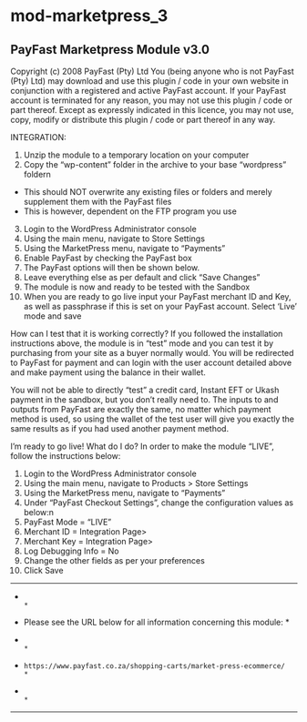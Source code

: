# mod-marketpress_3

PayFast Marketpress Module v3.0
-------------------------------
Copyright (c) 2008 PayFast (Pty) Ltd
You (being anyone who is not PayFast (Pty) Ltd) may download and use this plugin / code in your own website in conjunction with a registered and active PayFast account. If your PayFast account is terminated for any reason, you may not use this plugin / code or part thereof.
Except as expressly indicated in this licence, you may not use, copy, modify or distribute this plugin / code or part thereof in any way.

INTEGRATION:
1. Unzip the module to a temporary location on your computer
2. Copy the “wp-content” folder in the archive to your base “wordpress” foldern
- This should NOT overwrite any existing files or folders and merely supplement them with the PayFast files
- This is however, dependent on the FTP program you use
3. Login to the WordPress Administrator console
4. Using the main menu, navigate to Store Settings
5. Using the MarketPress menu, navigate to “Payments”
6. Enable PayFast by checking the PayFast box
7. The PayFast options will then be shown below.
8. Leave everything else as per default and click “Save Changes”
9. The module is now and ready to be tested with the Sandbox
10. When you are ready to go live input your PayFast merchant ID and Key, as well as passphrase if this is set on your PayFast account. Select ‘Live’ mode and save

How can I test that it is working correctly?
If you followed the installation instructions above, the module is in “test” mode and you can test it by purchasing from your site as a buyer normally would. You will be redirected to PayFast for payment and can login with the user account detailed above and make payment using the balance in their wallet.

You will not be able to directly “test” a credit card, Instant EFT or Ukash payment in the sandbox, but you don’t really need to. The inputs to and outputs from PayFast are exactly the same, no matter which payment method is used, so using the wallet of the test user will give you exactly the same results as if you had used another payment method.

I’m ready to go live! What do I do?
In order to make the module “LIVE”, follow the instructions below:

1. Login to the WordPress Administrator console
2. Using the main menu, navigate to Products > Store Settings
3. Using the MarketPress menu, navigate to “Payments”
4. Under “PayFast Checkout Settings”, change the configuration values as below:n
5. PayFast Mode = “LIVE”
6. Merchant ID = Integration Page>
7. Merchant Key = Integration Page>
8. Log Debugging Info = No
9. Change the other fields as per your preferences
10. Click Save


******************************************************************************
*                                                                            *
*    Please see the URL below for all information concerning this module:    *
*                                                                            *
*     https://www.payfast.co.za/shopping-carts/market-press-ecommerce/       *
*                                                                            *
******************************************************************************
